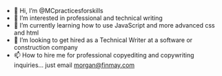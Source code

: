- 👋 Hi, I’m @MCpracticesforskills
- 👀 I’m interested in professional and technical writing
- 🌱 I’m currently learning how to use JavaScript and more advanced css and html
- 💞️ I’m looking to get hired as a Technical Writer at a software or construction company
- 📫 How to hire me for professional copyediting and copywriting inquiries... just email morgan@finmay.com

<!---
MCpracticesforskills/MCpracticesforskills is a ✨ special ✨ repository because its `README.md` (this file) appears on your GitHub profile.
You can click the Preview link to take a look at your changes.
--->
